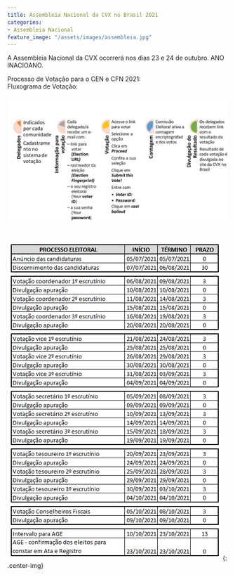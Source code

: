 ```yaml
---
title: Assembleia Nacional da CVX no Brasil 2021
categories:
- Assembleia Nacional
feature_image: "/assets/images/assembleia.jpg"
---
```


A Assembleia Nacional da CVX ocorrerá nos dias 23 e 24 de outubro.
ANO INACIOANO.

<!-- more -->

Processo de Votação para o CEN e CFN 2021:
<br>
Fluxograma de Votação:

![Fluxograma de votação](/assets/images/Fluxograma-de-Votacao.webp)

<br>

![Cronograma de votação](/assets/images/cronograma-de-votacao.webp#center){: .center-img}